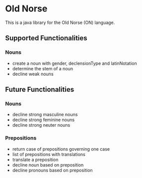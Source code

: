 # Old Norse

This is a java library for the Old Norse (ON) language.

## Supported Functionalities

### Nouns
* create a noun with gender, declensionType and latinNotation
* determine the stem of a noun
* decline weak nouns

## Future Functionalities

### Nouns
* decline strong masculine nouns
* decline strong feminine nouns
* decline strong neuter nouns

### Prepositions
* return case of prepositions governing one case
* list of prepositions with translations
* translate a preposition
* decline noun based on preposition
* decline pronouns based on preposition